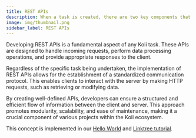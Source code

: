 ```yaml
---
title: REST APIs
description: When a task is created, there are two key components that must be uploaded to the Koii Network to initiate the task.
image: img/thumbnail.png
sidebar_label: REST APIs
---
```


Developing REST APIs is a fundamental aspect of any Koii task. These APIs are designed to handle incoming requests, perform data processing operations, and provide appropriate responses to the client.

Regardless of the specific task being undertaken, the implementation of REST APIs allows for the establishment of a standardized communication protocol. This enables clients to interact with the server by making HTTP requests, such as retrieving or modifying data.

By creating well-defined APIs, developers can ensure a structured and efficient flow of information between the client and server. This approach promotes modularity, scalability, and ease of maintenance, making it a crucial component of various projects within the Koii ecosystem.

This concept is implemented in our [Hello World](/quickstart/hello-world/introduction) and [Linktree tutorial](/quickstart/linktree/intro).
